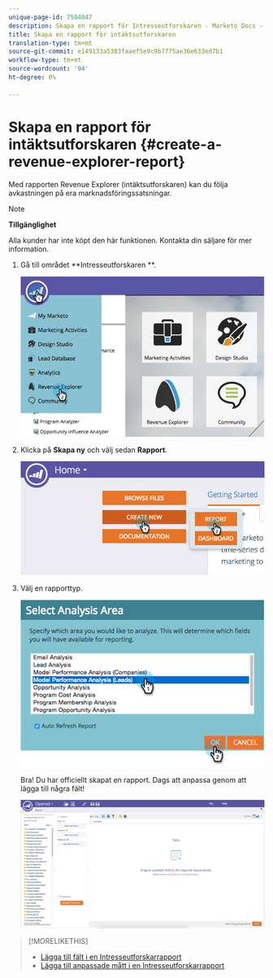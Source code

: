 ```yaml
---
unique-page-id: 7504047
description: Skapa en rapport för Intresseutforskaren - Marketo Docs - Produktdokumentation
title: Skapa en rapport för intäktsutforskaren
translation-type: tm+mt
source-git-commit: e149133a5383faaef5e9c9b7775ae36e633ed7b1
workflow-type: tm+mt
source-wordcount: '94'
ht-degree: 0%

---
```



# Skapa en rapport för intäktsutforskaren {#create-a-revenue-explorer-report}

Med rapporten Revenue Explorer (intäktsutforskaren) kan du följa avkastningen på era marknadsföringssatsningar.

>[!NOTE]
>
>**Tillgänglighet**
>
>Alla kunder har inte köpt den här funktionen. Kontakta din säljare för mer information.

1. Gå till området **Intresseutforskaren **.

   ![](assets/image2015-3-24-13-3a24-3a56.png)

1. Klicka på **Skapa ny** och välj sedan **Rapport**.

   ![](assets/image2015-3-24-13-3a20-3a40.png)

1. Välj en rapporttyp.

   ![](assets/image2015-3-24-14-3a22-3a32.png)

   Bra! Du har officiellt skapat en rapport. Dags att anpassa genom att lägga till några fält!

   ![](assets/image2015-3-24-13-3a26-3a8.png)

>[!MORELIKETHIS]
>
>* [Lägga till fält i en Intresseutforskarrapport](adding-fields-to-a-revenue-explorer-report.md)
>* [Lägga till anpassade mått i en Intresseutforskarrapport](adding-custom-measures-to-a-revenue-explorer-report.md)

>



